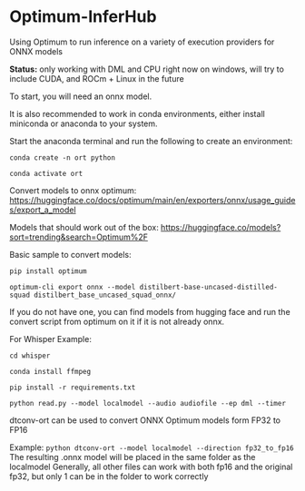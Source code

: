 # Optimum-InferHub
Using Optimum to run inference on a variety of execution providers for ONNX models

**Status:** only working with DML and CPU right now on windows, will try to include CUDA, and ROCm + Linux in the future

To start, you will need an onnx model.

It is also recommended to work in conda environments, either install miniconda or anaconda to your system.

Start the anaconda terminal and run the following to create an environment:

```conda create -n ort python```

```conda activate ort```

Convert models to onnx optimum: https://huggingface.co/docs/optimum/main/en/exporters/onnx/usage_guides/export_a_model

Models that should work out of the box: https://huggingface.co/models?sort=trending&search=Optimum%2F

Basic sample to convert models:

```pip install optimum```

```optimum-cli export onnx --model distilbert-base-uncased-distilled-squad distilbert_base_uncased_squad_onnx/```

If you do not have one, you can find models from hugging face and run the convert script from optimum on it if it is not already onnx.

For Whisper Example:

  ```cd whisper```

  ```conda install ffmpeg```
  
  ```pip install -r requirements.txt```
  
  ```python read.py --model localmodel --audio audiofile --ep dml --timer```

  dtconv-ort can be used to convert ONNX Optimum models form FP32 to FP16

  Example:
  ```python dtconv-ort --model localmodel --direction fp32_to_fp16```
  The resulting .onnx model will be placed in the same folder as the localmodel
  Generally, all other files can work with both fp16 and the original fp32, but only 1 can be in the folder to work correctly
